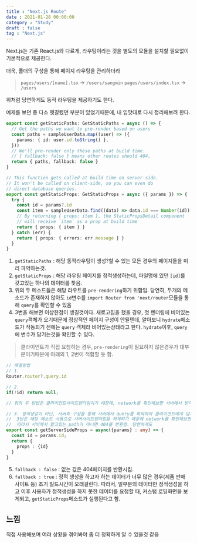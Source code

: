 ```yaml
---
title : "Next.js Route"
date : 2021-01-28 00:00:00
category : "Study"
draft : false
tag : "Next.js"
--- 
```


Next.js는 기존 React.js와 다르게, 라우팅이라는 것을 별도의 모듈을 설치할 필요없이 기본적으로 제공한다.

더욱, 폴더의 구성을 통해 페이지 라우팅을 관리하더라
> `pages/users/[name].tsx` -> `/users/sangmin`
> `pages/users/index.tsx` -> `/users`

위처럼 당연하게도 동적 라우팅을 제공하기도 한다.

예제를 보던 중 다소 헷갈렸던 부분이 있었기때문에, 내 입맛대로 다시 정리해보려 한다.

```ts
export const getStaticPaths: GetStaticPaths = async () => {
  // Get the paths we want to pre-render based on users
  const paths = sampleUserData.map((user) => ({
    params: { id: user.id.toString() },
  }))
  // We'll pre-render only these paths at build time.
  // { fallback: false } means other routes should 404.
  return { paths, fallback: false }
}

// This function gets called at build time on server-side.
// It won't be called on client-side, so you can even do
// direct database queries.
export const getStaticProps: GetStaticProps = async ({ params }) => {
  try {
    const id = params?.id
    const item = sampleUserData.find((data) => data.id === Number(id))
    // By returning { props: item }, the StaticPropsDetail component
    // will receive `item` as a prop at build time
    return { props: { item } }
  } catch (err) {
    return { props: { errors: err.message } }
  }
}
```

1. `getStaticPaths` : 해당 동적라우팅이 생성?할 수 있는 모든 경우의 페이지들을 미리 파악하는것.
2. `getStaticProps` : 해당 라우팅 페이지를 정적생성하는데, 파일명에 있던 `[id]`를 갖고있는 하나의 데이터를 찾음.
3. 위의 두 메소드들은 해당 라우트를 `pre-rendering`하기 위함임. 당연히, 두개의 메소드가 존재하지 않아도 `id`변수를 `import Router from 'next/router`모듈을 통해 `query`를 확인할 수 있음
4. 3번을 해보면 이상한점이 생길것이다. 새로고침을 했을 경우, 첫 렌더링에 비어있는 `query`객체가 오기때문에 정상적인 페이지 구성이 안될텐데, 알아보니 `hydrate`메소드가 작동되기 전에는 `query` 객체라 비어있는상태라고 한다. `hydrate`이후, `query`에 변수가 담기는것을 확인할 수 있다.
> 클라이언트가 직접 요청하는 경우, `pre-rendering`이 필요하지 않은경우가 대부분이기때문에 아래의 1, 2번이 적합할 듯 함.


```ts
// 해결방법
// 1. 
Router.router?.query.id

// 2.
if(!id) return null;

// 위의 두 방법은 클라이언트사이드렌더링이기 때문에, network를 확인해보면 서버에서 받아오는 페이지가 아님

// 3. 정적생성이 아닌, 서버측 구성을 통해 서버에서 query를 파악하여 클라이언트에게 넘겨주도록 함.
//  3번은 해당 메소드 사용으로 서버사이드렌더링을 하게되기 때문에 network를 확인해보면 서버에서 받아오는 페이지임
//  따라서 서버에서 알고있는 path가 아니면 404를 반환함. 당연하게도
export const getServerSideProps = async({params} : any) => {
  const id = params.id;
  return {
    props : {id}
  }
}
```

5. `fallback : false` : 없는 값은 404페이지를 반환시킴.
6. `fallback : true` : 정적 생성을 하고자 하는 데이터가 너무 많은 경우(제품 판매 사이트 등) 초기 빌드시간이 오래걸린다. 따라서, 일부분의 데이터만 정적생성을 하고 이후 사용자가 정적생성을 하지 못한 데이터를 요청할 때, 커스텀 로딩화면을 보게되고, `getStaticProps`메소드가 실행된다고 함.

## 느낌
직접 사용해보며 여러 상황을 겪어봐야 좀 더 정확하게 알 수 있을것 같음